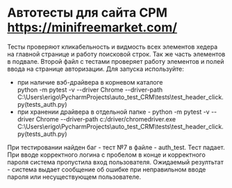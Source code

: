# Автотесты для сайта СРМ https://minifreemarket.com/
Тесты проверяют кликабельность и видмость всех элементов хедера на главной странице и работу поисковой строк. Так же часть элементов в подвале. Второй файл с тестами проверяет работу элементов и полей ввода на странице авторизации.
Для запуска используйте:
- при наличие вэб-драйвера в корневом каталоге  
python -m pytest -v --driver Chrome --driver-path C:\Users\erigo\PycharmProjects\auto_test_CRM\tests\test_header_click.py(tests_auth.py)
- при хранении драйвера в отдельной папке - 
python -m pytest -v --driver Chrome --driver-path c:/driver/chromedriver.exe C:\Users\erigo\PycharmProjects\auto_test_CRM\tests\test_header_click.py(tests_auth.py)

При тестировании найден баг - тест №7 в файле - auth_test. Тест падает. При вводе корректного логина с пробелом в конце и корректного пароля система пропустила вход пользователя. Ожидаемый резултьтат - система выдает сообщение об ошибке при неправильном вводе пароля или несуществующем пользователе.
